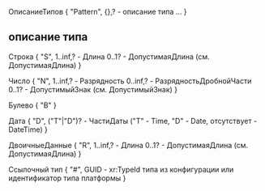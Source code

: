 ОписаниеТипов
{
  "Pattern",
  {},? - описание типа
  ...
}

## описание типа
Строка
{
  "S",
  1..inf,? - Длина
  0..1? - ДопустимаяДлина (см. ДопустимаяДлина)
}

Число
{
  "N",
  1..inf,? - Разрядность
  0..inf,? - РазрядностьДробнойЧасти
  0..1? - ДопустимыйЗнак (см. ДопустимыйЗнак)
}

Булево
{
  "B"
}

Дата
{
  "D",
  ("T"|"D")? - ЧастиДаты ("T" - Time, "D" - Date, отсутствует - DateTime)
}

ДвоичныеДанные
{
  "R",
  1..inf,? - Длина
  0..1? - ДопустимаяДлина (см. ДопустимаяДлина)
}

Ссылочный тип
{
  "#",
  GUID - xr:TypeId типа из конфигурации или идентификатор типа платформы
}
